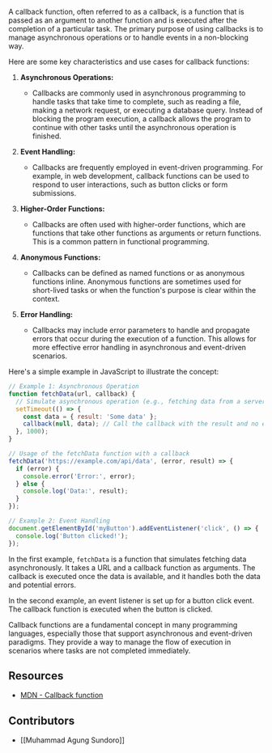 A callback function, often referred to as a callback, is a function that is passed as an argument to another function and is executed after the completion of a particular task. The primary purpose of using callbacks is to manage asynchronous operations or to handle events in a non-blocking way.

Here are some key characteristics and use cases for callback functions:

1. **Asynchronous Operations:**
   - Callbacks are commonly used in asynchronous programming to handle tasks that take time to complete, such as reading a file, making a network request, or executing a database query. Instead of blocking the program execution, a callback allows the program to continue with other tasks until the asynchronous operation is finished.

2. **Event Handling:**
   - Callbacks are frequently employed in event-driven programming. For example, in web development, callback functions can be used to respond to user interactions, such as button clicks or form submissions.

3. **Higher-Order Functions:**
   - Callbacks are often used with higher-order functions, which are functions that take other functions as arguments or return functions. This is a common pattern in functional programming.

4. **Anonymous Functions:**
   - Callbacks can be defined as named functions or as anonymous functions inline. Anonymous functions are sometimes used for short-lived tasks or when the function's purpose is clear within the context.

5. **Error Handling:**
   - Callbacks may include error parameters to handle and propagate errors that occur during the execution of a function. This allows for more effective error handling in asynchronous and event-driven scenarios.

Here's a simple example in JavaScript to illustrate the concept:

```javascript
// Example 1: Asynchronous Operation
function fetchData(url, callback) {
  // Simulate asynchronous operation (e.g., fetching data from a server)
  setTimeout(() => {
    const data = { result: 'Some data' };
    callback(null, data); // Call the callback with the result and no error
  }, 1000);
}

// Usage of the fetchData function with a callback
fetchData('https://example.com/api/data', (error, result) => {
  if (error) {
    console.error('Error:', error);
  } else {
    console.log('Data:', result);
  }
});

// Example 2: Event Handling
document.getElementById('myButton').addEventListener('click', () => {
  console.log('Button clicked!');
});
```

In the first example, `fetchData` is a function that simulates fetching data asynchronously. It takes a URL and a callback function as arguments. The callback is executed once the data is available, and it handles both the data and potential errors.

In the second example, an event listener is set up for a button click event. The callback function is executed when the button is clicked.

Callback functions are a fundamental concept in many programming languages, especially those that support asynchronous and event-driven paradigms. They provide a way to manage the flow of execution in scenarios where tasks are not completed immediately.

## Resources
- [MDN - Callback function](https://developer.mozilla.org/en-US/docs/Glossary/Callback_function)

## Contributors 
- [[Muhammad Agung Sundoro]]